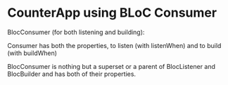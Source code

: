 # CounterApp using BLoC Consumer

BlocConsumer (for both listening and building):

Consumer has both the properties, to listen (with listenWhen) and to build (with buildWhen)

BlocConsumer is nothing but a superset or a parent of BlocListener and BlocBuilder and has both of their properties.
